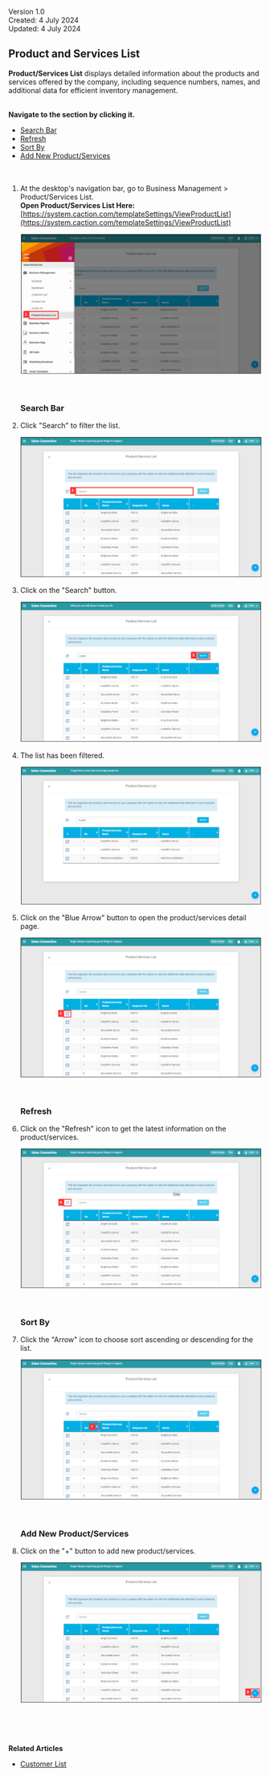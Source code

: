 Version 1.0<br>
Created: 4 July 2024<br>
Updated: 4 July 2024<br>
## Product and Services List

**Product/Services List** displays detailed information about the products and services offered by the company, including sequence numbers, names, and additional data for efficient inventory management.<br><br>

**Navigate to the section by clicking it.**<br>

- [Search Bar](#section1)<br>
- [Refresh](#section2)<br>
- [Sort By](#section3)<br>
- [Add New Product/Services](#section4)
<br><br><br>

1. At the desktop's navigation bar, go to Business Management > Product/Services List.<br>
   **Open Product/Services List Here:** [https://system.caction.com/templateSettings/ViewProductList](https://system.caction.com/templateSettings/ViewProductList)<br>

   <p align="center">
     <img src="img2/Product_Services_List_Step_1.png" alt="Product/Services List Step 1">
   </p>
   <br>

   <a id="section1"></a>

   ### Search Bar

2. Click "Search" to filter the list.

   <p align="center">
     <img src="img2/Product_Services_List_Step_2.png" alt="Product/Services List Step 2">
   </p>

3. Click on the "Search" button.

   <p align="center">
     <img src="img2/Product_Services_List_Step_3.png" alt="Product/Services List Step 3">
   </p>

4. The list has been filtered.

   <p align="center">
     <img src="img2/Product_Services_List_Step_4.png" alt="Product/Services List Step 4">
   </p>

5. Click on the "Blue Arrow" button to open the product/services detail page.

   <p align="center">
     <img src="img2/Product_Services_List_Step_5.png" alt="Product/Services List Step 5">
   </p>
   <br>

   <a id="section2"></a>

   ### Refresh

6. Click on the "Refresh" icon to get the latest information on the product/services.

   <p align="center">
     <img src="img2/Product_Services_List_Step_6.png" alt="Product/Services List Step 6">
   </p>
   <br>

   <a id="section3"></a>

   ### Sort By

7. Click the "Arrow" icon to choose sort ascending or descending for the list.

   <p align="center">
     <img src="img2/Product_Services_List_Step_7.png" alt="Product/Services List Step 7">
   </p>
   <br>

   <a id="section4"></a>

   ### Add New Product/Services

8. Click on the "+" button to add new product/services.

   <p align="center">
     <img src="img2/Product_Services_List_Step_8.png" alt="Product/Services List Step 8">
   </p>
   <br><br><br>

**Related Articles**
- [Customer List](Customer_List.md)

<!-- [Link Text](https://support.caction.com/Product_Services_List.html) -->
